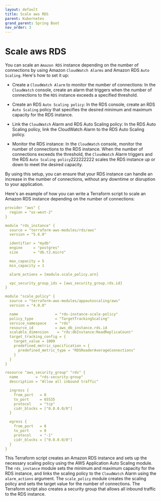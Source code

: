 ```yaml
---
layout: default
title: Scale aws RDS
parent: Kubernetes
grand_parent: Spring Boot
nav_order: 3
---
```

# Scale aws RDS
You can scale an `Amazon RDS` instance depending on the number of connections by using Amazon `CloudWatch Alarms` and Amazon RDS `Auto Scaling`. Here's how to set it up:

* Create a `CloudWatch Alarm` to monitor the number of connections: In the `CloudWatch` console, create an alarm that triggers when the number of connections to the `RDS` instance exceeds a specified threshold.

* Create an RDS `Auto Scaling policy`: In the RDS console, create an RDS `Auto Scaling` policy that specifies the desired minimum and maximum capacity for the RDS instance.

* Link the `CloudWatch` Alarm and RDS Auto Scaling policy: In the RDS Auto Scaling policy, link the CloudWatch Alarm to the RDS Auto Scaling policy.

* Monitor the RDS instance: In the `CloudWatch` console, monitor the number of connections to the RDS instance. When the number of connections exceeds the threshold, the `CloudWatch` Alarm triggers and the RDS `Auto Scaling policy`222222222 scales the RDS instance up or down to meet the desired capacity.

By using this setup, you can ensure that your RDS instance can handle an increase in the number of connections, without any downtime or disruption to your application.


Here's an example of how you can write a Terraform script to scale an Amazon RDS instance depending on the number of connections:
```yml
provider "aws" {
  region = "us-west-2"
}

module "rds_instance" {
  source = "terraform-aws-modules/rds/aws"
  version = "5.6.0"

  identifier = "mydb"
  engine     = "postgres"
  size       = "db.t2.micro"

  max_capacity = 5
  min_capacity = 1

  alarm_actions = [module.scale_policy.arn]

  vpc_security_group_ids = [aws_security_group.rds.id]
}

module "scale_policy" {
  source = "terraform-aws-modules/appautoscaling/aws"
  version = "4.0.0"

  name                 = "rds-instance-scale-policy"
  policy_type          = "TargetTrackingScaling"
  service_namespace    = "rds"
  resource_id          = aws_db_instance.rds.id
  scalable_dimension    = "rds:dbInstance:ReadReplicaCount"
  target_tracking_config = {
    target_value = 1000
    predefined_metric_specification = {
      predefined_metric_type = "RDSReaderAverageConnections"
    }
  }
}

resource "aws_security_group" "rds" {
  name        = "rds-security-group"
  description = "Allow all inbound traffic"

  ingress {
    from_port   = 0
    to_port     = 65535
    protocol    = "tcp"
    cidr_blocks = ["0.0.0.0/0"]
  }

  egress {
    from_port   = 0
    to_port     = 0
    protocol    = "-1"
    cidr_blocks = ["0.0.0.0/0"]
  }
}
```
This Terraform script creates an Amazon RDS instance and sets up the necessary scaling policy using the AWS Application Auto Scaling module. The `rds_instance` module sets the minimum and maximum capacity for the RDS instance, and links the scaling policy to the `CloudWatch` Alarm using the `alarm_actions` argument. The `scale_policy` module creates the scaling policy and sets the target value for the number of connections. The Terraform script also creates a security group that allows all inbound traffic to the RDS instance.



